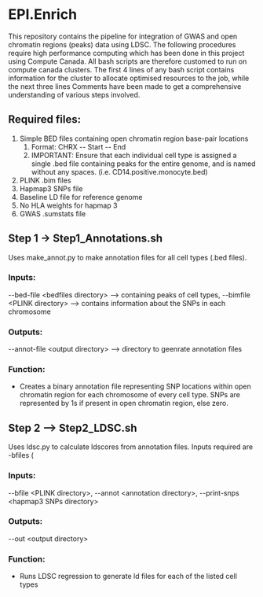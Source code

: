 # EPI.Enrich
This repository contains the pipeline for integration of GWAS and open chromatin regions (peaks) data using LDSC. The following procedures require high performance computing which has been done in this project using Compute Canada. All bash scripts are therefore customed to run on compute canada clusters. The first 4 lines of any bash script contains information for the cluster to allocate optimised resources to the job, while the next three lines Comments have been made to get a comprehensive understanding of various steps involved. 

## Required files:
<ol>
  <li> Simple BED files containing open chromatin region base-pair locations
    <ol>
      <li> Format: CHRX -- Start -- End </li>
      <li> IMPORTANT: Ensure that each individual cell type is assigned a single .bed file containing peaks for the entire genome, and is named without any spaces. (i.e. CD14.positive.monocyte.bed) </li>
    </ol>
  </li>
  <li> PLINK .bim files </li>
  <li> Hapmap3 SNPs file </li>
  <li> Baseline LD file for reference genome </li>
  <li> No HLA weights for hapmap 3 </li>
  <li> GWAS .sumstats file </li>
</ol>


## Step 1 &#8594; Step1_Annotations.sh

Uses make_annot.py to make annotation files for all cell types (.bed files).

### Inputs: 
--bed-file \<bedfiles directory\> --> containing peaks of cell types,
--bimfile \<PLINK directory\>     --> contains information about the SNPs in each chromosome

### Outputs:
--annot-file \<output directory\> --> directory to geenrate annotation files

### Function:
- Creates a binary annotation file representing SNP locations within open chromatin region for each chromosome of every cell type. SNPs are represented by 1s if present in open chromatin region, else zero. 

## Step 2 --> Step2_LDSC.sh

Uses ldsc.py to calculate ldscores from annotation files. Inputs required are -bfiles (
### Inputs:
--bfile \<PLINK directory\>, --annot \<annotation directory\>, --print-snps \<hapmap3 SNPs directory\>

### Outputs:
--out \<output directory\>

### Function:
- Runs LDSC regression to generate ld files for each of the listed cell types
